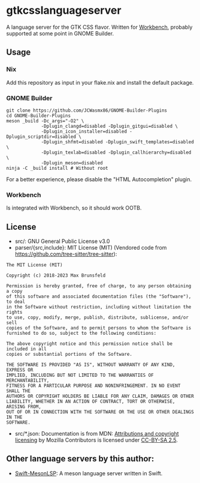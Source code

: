 # gtkcsslanguageserver

A language server for the GTK CSS flavor. Written for [Workbench](https://github.com/sonnyp/workbench), probably supported
at some point in GNOME Builder.

## Usage
### Nix
Add this repository as input in your flake.nix and install the default package.

### GNOME Builder
```
git clone https://github.com/JCWasmx86/GNOME-Builder-Plugins
cd GNOME-Builder-Plugins
meson _build -Dc_args="-O2" \
             -Dplugin_clangd=disabled -Dplugin_gitgui=disabled \
             -Dplugin_icon_installer=disabled -Dplugin_scriptdir=disabled \
             -Dplugin_shfmt=disabled -Dplugin_swift_templates=disabled \
             -Dplugin_texlab=disabled -Dplugin_callhierarchy=disabled \
             -Dplugin_meson=disabled
ninja -C _build install # Without root
```
For a better experience, please disable the "HTML Autocompletion" plugin.
### Workbench
Is integrated with Workbench, so it should work OOTB.

## License
- src/: GNU General Public License v3.0
- parser/{src,include}: MIT License (MIT) (Vendored code from https://github.com/tree-sitter/tree-sitter):
```
The MIT License (MIT)

Copyright (c) 2018-2023 Max Brunsfeld

Permission is hereby granted, free of charge, to any person obtaining a copy
of this software and associated documentation files (the "Software"), to deal
in the Software without restriction, including without limitation the rights
to use, copy, modify, merge, publish, distribute, sublicense, and/or sell
copies of the Software, and to permit persons to whom the Software is
furnished to do so, subject to the following conditions:

The above copyright notice and this permission notice shall be included in all
copies or substantial portions of the Software.

THE SOFTWARE IS PROVIDED "AS IS", WITHOUT WARRANTY OF ANY KIND, EXPRESS OR
IMPLIED, INCLUDING BUT NOT LIMITED TO THE WARRANTIES OF MERCHANTABILITY,
FITNESS FOR A PARTICULAR PURPOSE AND NONINFRINGEMENT. IN NO EVENT SHALL THE
AUTHORS OR COPYRIGHT HOLDERS BE LIABLE FOR ANY CLAIM, DAMAGES OR OTHER
LIABILITY, WHETHER IN AN ACTION OF CONTRACT, TORT OR OTHERWISE, ARISING FROM,
OUT OF OR IN CONNECTION WITH THE SOFTWARE OR THE USE OR OTHER DEALINGS IN THE
SOFTWARE.
```
- src/*.json: Documentation is from MDN: [Attributions and copyright licensing](https://developer.mozilla.org/en-US/docs/MDN/Writing_guidelines/Attrib_copyright_license) by Mozilla Contributors is licensed under [CC-BY-SA 2.5](https://creativecommons.org/licenses/by-sa/2.5/).
## Other language servers by this author:
- [Swift-MesonLSP](https://github.com/JCWasmx86/Swift-MesonLSP): A meson language server written in Swift.

